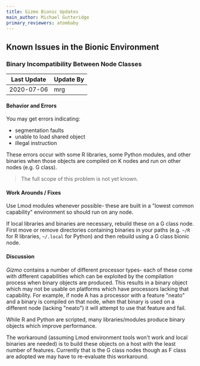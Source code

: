 ```yaml
---
title: Gizmo Bionic Updates
main_author: Michael Gutteridge
primary_reviewers: atombaby
---
```


## Known Issues in the Bionic Environment

### Binary Incompatibility Between Node Classes

| Last Update  | Update By  |
|--------------|------------|
| 2020-07-06   | mrg        |

#### Behavior and Errors

You may get errors indicating:

 - segmentation faults
 - unable to load shared object
 - illegal instruction

These errors occur with some R libraries, some Python modules, and other binaries when those objects are compiled on K nodes and run on other nodes (e.g. G class).

> The full scope of this problem is not yet known.

#### Work Arounds / Fixes

Use Lmod modules whenever possible- these are built in a "lowest common capability" environment so should run on any node.

If local libraries and binaries are necessary, rebuild these on a G class node.  First move or remove directories containing binaries in your paths (e.g. `~/R` for R libraries, `~/.local` for Python) and then rebuild using a G class bionic node.

#### Discussion

_Gizmo_ contains a number of different processor types- each of these come with different capabilities which can be exploited by the compilation process when binary objects are produced.  This results in a binary object which may not be usable on platforms which have processors lacking that capability.  For example, if node A has a processor with a feature "neato" and a binary is compiled on that node, when that binary is used on a different node (lacking "neato") it will attempt to use that feature and fail.

While R and Python are scripted, many libraries/modules produce binary objects which improve performance.

The workaround (assuming Lmod environment tools won't work and local binaries are needed) is to build these objects on a host with the least number of features.  Currently that is the G class nodes though as F class are adopted we may have to re-evaluate this workaround.

